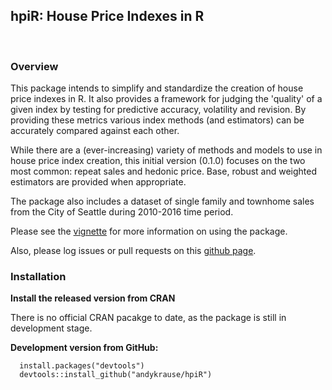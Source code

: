 ## hpiR: House Price Indexes in R 

&nbsp;

### Overview

This package intends to simplify and standardize the creation of house price indexes in R.  It also provides a framework for judging the 'quality' of a given index by testing for predictive accuracy, volatility and revision.  By providing these metrics various index methods (and estimators) can be accurately compared against each other.  

While there are a (ever-increasing) variety of methods and models to use in house price index creation, this initial version (0.1.0) focuses on the two most common: repeat sales and hedonic price.  Base, robust and weighted estimators are provided when appropriate.  

The package also includes a dataset of single family and townhome sales from the City of Seattle during 2010-2016 time period.

Please see the [vignette](https://github.com/andykrause/hpiR/blob/master/vignettes/introduction.Rmd) for more information on using the package.

Also, please log issues or pull requests on this [github page](http://www.github.com/andykrause/hpiR).

### Installation

**Install the released version from CRAN**

There is no official CRAN pacakge to date, as the package is still in development stage. 

**Development version from GitHub:**

```{r}
  install.packages("devtools")
  devtools::install_github("andykrause/hpiR")
```

